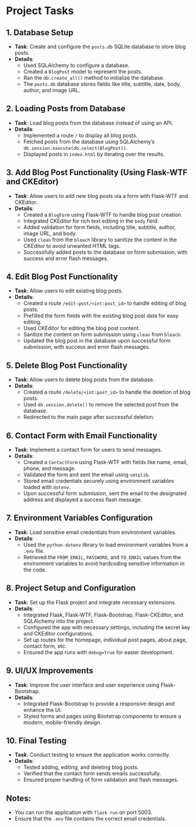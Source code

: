 # Project Tasks

## 1. Database Setup
- **Task**: Create and configure the `posts.db` SQLite database to store blog posts.
- **Details**: 
  - Used SQLAlchemy to configure a database.
  - Created a `BlogPost` model to represent the posts.
  - Ran the `db.create_all()` method to initialize the database.
  - The `posts.db` database stores fields like title, subtitle, date, body, author, and image URL.

## 2. Loading Posts from Database
- **Task**: Load blog posts from the database instead of using an API.
- **Details**:
  - Implemented a route `/` to display all blog posts.
  - Fetched posts from the database using SQLAlchemy’s `db.session.execute(db.select(BlogPost))`.
  - Displayed posts in `index.html` by iterating over the results.

## 3. Add Blog Post Functionality (Using Flask-WTF and CKEditor)
- **Task**: Allow users to add new blog posts via a form with Flask-WTF and CKEditor.
- **Details**:
  - Created a `BlogForm` using Flask-WTF to handle blog post creation.
  - Integrated CKEditor for rich text editing in the `body` field.
  - Added validation for form fields, including title, subtitle, author, image URL, and body.
  - Used `clean` from the `bleach` library to sanitize the content in the CKEditor to avoid unwanted HTML tags.
  - Successfully added posts to the database on form submission, with success and error flash messages.

## 4. Edit Blog Post Functionality
- **Task**: Allow users to edit existing blog posts.
- **Details**:
  - Created a route `/edit-post/<int:post_id>` to handle editing of blog posts.
  - Prefilled the form fields with the existing blog post data for easy editing.
  - Used CKEditor for editing the blog post content.
  - Sanitize the content on form submission using `clean` from `bleach`.
  - Updated the blog post in the database upon successful form submission, with success and error flash messages.

## 5. Delete Blog Post Functionality
- **Task**: Allow users to delete blog posts from the database.
- **Details**:
  - Created a route `/delete/<int:post_id>` to handle the deletion of blog posts.
  - Used `db.session.delete()` to remove the selected post from the database.
  - Redirected to the main page after successful deletion.

## 6. Contact Form with Email Functionality
- **Task**: Implement a contact form for users to send messages.
- **Details**:
  - Created a `ContactForm` using Flask-WTF with fields like name, email, phone, and message.
  - Validated the form and sent the email using `smtplib`.
  - Stored email credentials securely using environment variables loaded with `dotenv`.
  - Upon successful form submission, sent the email to the designated address and displayed a success flash message.

## 7. Environment Variables Configuration
- **Task**: Load sensitive email credentials from environment variables.
- **Details**:
  - Used the `python-dotenv` library to load environment variables from a `.env` file.
  - Retrieved the `FROM_EMAIL`, `PASSWORD`, and `TO_EMAIL` values from the environment variables to avoid hardcoding sensitive information in the code.

## 8. Project Setup and Configuration
- **Task**: Set up the Flask project and integrate necessary extensions.
- **Details**:
  - Integrated Flask, Flask-WTF, Flask-Bootstrap, Flask-CKEditor, and SQLAlchemy into the project.
  - Configured the app with necessary settings, including the secret key and CKEditor configurations.
  - Set up routes for the homepage, individual post pages, about page, contact form, etc.
  - Ensured the app runs with `debug=True` for easier development.

## 9. UI/UX Improvements
- **Task**: Improve the user interface and user experience using Flask-Bootstrap.
- **Details**:
  - Integrated Flask-Bootstrap to provide a responsive design and enhance the UI.
  - Styled forms and pages using Bootstrap components to ensure a modern, mobile-friendly design.

## 10. Final Testing
- **Task**: Conduct testing to ensure the application works correctly.
- **Details**:
  - Tested adding, editing, and deleting blog posts.
  - Verified that the contact form sends emails successfully.
  - Ensured proper handling of form validation and flash messages.

## Notes:
- You can run the application with `flask run` on port 5003.
- Ensure that the `.env` file contains the correct email credentials.
